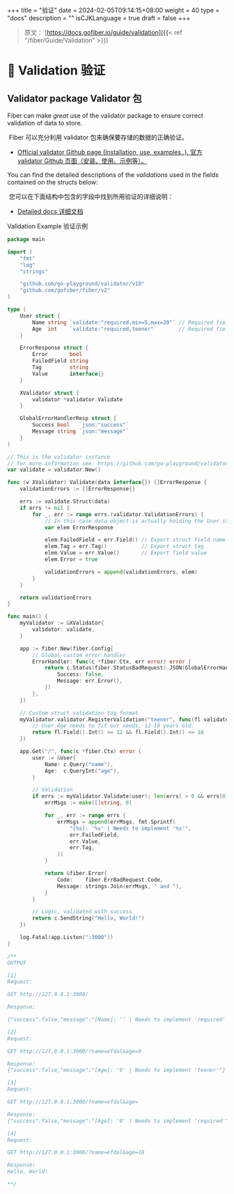 +++
title = "验证"
date = 2024-02-05T09:14:15+08:00
weight = 40
type = "docs"
description = ""
isCJKLanguage = true
draft = false
+++

> 原文： [https://docs.gofiber.io/guide/validation]({{< ref "/fiber/Guide/Validation" >}})

# 🔎 Validation 验证

## Validator package Validator 包

Fiber can make *great* use of the validator package to ensure correct validation of data to store.

​	Fiber 可以充分利用 validator 包来确保要存储的数据的正确验证。

- [Official validator Github page (Installation, use, examples..).
  官方 validator Github 页面（安装、使用、示例等）。](https://github.com/go-playground/validator)

You can find the detailed descriptions of the *validations* used in the fields contained on the structs below:

​	您可以在下面结构中包含的字段中找到所用验证的详细说明：

- [Detailed docs
  详细文档](https://pkg.go.dev/github.com/go-playground/validator?tab=doc)

Validation Example
验证示例

```go
package main

import (
    "fmt"
    "log"
    "strings"

    "github.com/go-playground/validator/v10"
    "github.com/gofiber/fiber/v2"
)

type (
    User struct {
        Name string `validate:"required,min=5,max=20"` // Required field, min 5 char long max 20
        Age  int    `validate:"required,teener"`       // Required field, and client needs to implement our 'teener' tag format which we'll see later
    }

    ErrorResponse struct {
        Error       bool
        FailedField string
        Tag         string
        Value       interface{}
    }

    XValidator struct {
        validator *validator.Validate
    }

    GlobalErrorHandlerResp struct {
        Success bool   `json:"success"`
        Message string `json:"message"`
    }
)

// This is the validator instance
// for more information see: https://github.com/go-playground/validator
var validate = validator.New()

func (v XValidator) Validate(data interface{}) []ErrorResponse {
    validationErrors := []ErrorResponse{}

    errs := validate.Struct(data)
    if errs != nil {
        for _, err := range errs.(validator.ValidationErrors) {
            // In this case data object is actually holding the User struct
            var elem ErrorResponse

            elem.FailedField = err.Field() // Export struct field name
            elem.Tag = err.Tag()           // Export struct tag
            elem.Value = err.Value()       // Export field value
            elem.Error = true

            validationErrors = append(validationErrors, elem)
        }
    }

    return validationErrors
}

func main() {
    myValidator := &XValidator{
        validator: validate,
    }

    app := fiber.New(fiber.Config{
        // Global custom error handler
        ErrorHandler: func(c *fiber.Ctx, err error) error {
            return c.Status(fiber.StatusBadRequest).JSON(GlobalErrorHandlerResp{
                Success: false,
                Message: err.Error(),
            })
        },
    })

    // Custom struct validation tag format
    myValidator.validator.RegisterValidation("teener", func(fl validator.FieldLevel) bool {
        // User.Age needs to fit our needs, 12-18 years old.
        return fl.Field().Int() >= 12 && fl.Field().Int() <= 18
    })

    app.Get("/", func(c *fiber.Ctx) error {
        user := &User{
            Name: c.Query("name"),
            Age:  c.QueryInt("age"),
        }

        // Validation
        if errs := myValidator.Validate(user); len(errs) > 0 && errs[0].Error {
            errMsgs := make([]string, 0)

            for _, err := range errs {
                errMsgs = append(errMsgs, fmt.Sprintf(
                    "[%s]: '%v' | Needs to implement '%s'",
                    err.FailedField,
                    err.Value,
                    err.Tag,
                ))
            }

            return &fiber.Error{
                Code:    fiber.ErrBadRequest.Code,
                Message: strings.Join(errMsgs, " and "),
            }
        }

        // Logic, validated with success
        return c.SendString("Hello, World!")
    })

    log.Fatal(app.Listen(":3000"))
}

/**
OUTPUT

[1]
Request:

GET http://127.0.0.1:3000/

Response:

{"success":false,"message":"[Name]: '' | Needs to implement 'required' and [Age]: '0' | Needs to implement 'required'"}

[2]
Request:

GET http://127.0.0.1:3000/?name=efdal&age=9

Response:
{"success":false,"message":"[Age]: '9' | Needs to implement 'teener'"}

[3]
Request:

GET http://127.0.0.1:3000/?name=efdal&age=

Response:
{"success":false,"message":"[Age]: '0' | Needs to implement 'required'"}

[4]
Request:

GET http://127.0.0.1:3000/?name=efdal&age=18

Response:
Hello, World!

**/
```
